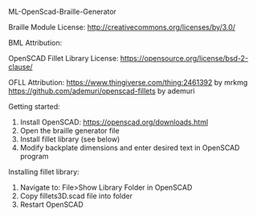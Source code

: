 ML-OpenScad-Braille-Generator

Braille Module License:
http://creativecommons.org/licenses/by/3.0/

BML Attribution:

OpenSCAD Fillet Library License:
https://opensource.org/license/bsd-2-clause/

OFLL Attribution:
https://www.thingiverse.com/thing:2461392 by mrkmg
https://github.com/ademuri/openscad-fillets by ademuri

Getting started:
1. Install OpenSCAD: https://openscad.org/downloads.html
2. Open the braille generator file
3. Install fillet library (see below)
4. Modify backplate dimensions and enter desired text in OpenSCAD program



Installing fillet library:
1. Navigate to: File>Show Library Folder in OpenSCAD
2. Copy fillets3D.scad file into folder
3. Restart OpenSCAD
